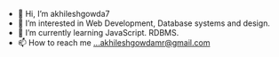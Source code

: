 - 👋 Hi, I’m akhileshgowda7
- 👀 I’m interested in Web Development, Database systems and design.
- 🌱 I’m currently learning JavaScript. RDBMS.
- 📫 How to reach me ...akhileshgowdamr@gmail.com

<!---
akhileshgowda7/akhileshgowda7 is a ✨ special ✨ repository because its `README.md` (this file) appears on your GitHub profile.
You can click the Preview link to take a look at your changes.
--->
